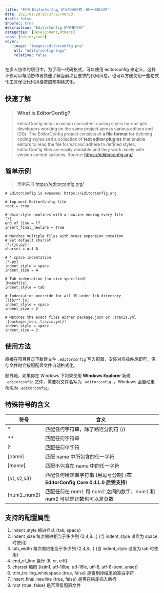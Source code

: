 ```yaml
---
title: "利用 EditorConfig 定义代码格式，统一代码风格"
date: 2021-01-29T16:37:25+08:00
draft: false
ShowToc: true
description: "EditorConfig 的简要介绍"
categories: [Development,Others]
tags: [editor,tool]
cover:
    image: "images/editorconfig.png"
    alt: "editorconfig-logo"
    relative: false
---
```


在多人协作的项目中，为了同一代码格式，可以使用 editorconfig 来定义，这样不仅可以帮助协作者快速了解当前项目要求的代码风格，也可以方便使用一些格式化工具保证代码风格按照预期格式化。

## 快速了解

> ### What is EditorConfig?
>
> EditorConfig helps maintain consistent coding styles for multiple developers working on the same project across various editors and IDEs. The EditorConfig project consists of **a file format** for defining coding styles and a collection of **text editor plugins** that enable editors to read the file format and adhere to defined styles. EditorConfig files are easily readable and they work nicely with version control systems.
> _Source_: <https://editorconfig.org/>

## 简单示例

> 示例来自 <https://editorconfig.org/>

```.editorconfig
# EditorConfig is awesome: https://EditorConfig.org

# top-most EditorConfig file
root = true

# Unix-style newlines with a newline ending every file
[*]
end_of_line = lf
insert_final_newline = true

# Matches multiple files with brace expansion notation
# Set default charset
[*.{js,py}]
charset = utf-8

# 4 space indentation
[*.py]
indent_style = space
indent_size = 4

# Tab indentation (no size specified)
[Makefile]
indent_style = tab

# Indentation override for all JS under lib directory
[lib/**.js]
indent_style = space
indent_size = 2

# Matches the exact files either package.json or .travis.yml
[{package.json,.travis.yml}]
indent_style = space
indent_size = 2
```

## 使用方法

直接在项目目录下新建文件 `.editorconfig` 写入配置，安装对应插件后即可，保存文件时会按照配置文件自动格式化。

额外地，如果你在 Windows 下如果使用 **Windows Explorer** 新建 `.editorconfig` 文件，需要将文件名写为 `.editorconfig.`，Windows 会自动重命名为 `.editorconfig`。

## 特殊符号的含义

| 符号         | 含义                                                                         |
| ------------ | ---------------------------------------------------------------------------- |
| \*           | 匹配任何字符串，除了路径分割符 (/)                                           |
| \*\*         | 匹配任何字符串                                                               |
| ?            | 匹配任何单字符                                                               |
| [name]       | 匹配 name 中所包含的任一字符                                                 |
| [!name]      | 匹配不包含在 name 中的任一字符                                               |
| {s1,s2,s3}   | 匹配任何给定单字符串 (用逗号分割) (**在 EditorConfig Core 0.11.0 后受支持**) |
| {num1..num2} | 匹配任何在 num1 和 num2 之间的数字，num1 和 num2 可以是正数也可以是负数      |

## 支持的配置属性

1. indent_style 缩进样式 {tab, space}
2. indent_size 每次缩进相当于多少列 {2,4,8...} (当 indent_style 设置为 space 时使用)
3. tab_width 每次缩进相当于多少列 {2,4,8...} (当 indent_style 设置为 tab 时使用)
4. end_of_line 换行 {lf, cr, crlf}
5. charset 编码 {latin1, utf-16be, utf-16le, utf-8, utf-8-bom, unset}
6. trim_trailing_whitespace {true, false} 是否删掉结尾的空白字符
7. insert_final_newline {true, false} 是否在结尾插入新行
8. root {true, false} 是否顶级配置文件
